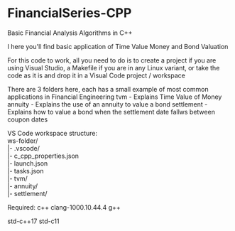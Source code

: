 # FinancialSeries-CPP

Basic Financial Analysis Algorithms in C++

I here you'll find basic application of Time Value Money and Bond Valuation

For this code to work, all you need to do is to create a project if you are using Visual Studio, a Makefile if you are in any Linux variant, or take the code as it is and drop it in a Visual Code project / workspace

There are 3 folders here, each has a small example of most common applications in Financial Engineering
tvm         - Explains Time Value of Money
annuity     - Explains the use of an annuity to value a bond
settlement  - Explains how to value a bond when the settlement date fallws between coupon dates


VS Code workspace structure:<br/>
  ws-folder/<br/>
  |-  .vscode/<br/>
      |- c_cpp_properties.json<br/>
      |- launch.json<br/>
      |- tasks.json<br/>
  |-  tvm/<br/>
  |-  annuity/<br/>
  |-  settlement/<br/>
  
  
  Required:
  c++ clang-1000.10.44.4
  g++ 
  
  std-c++17
  std-c11
  
